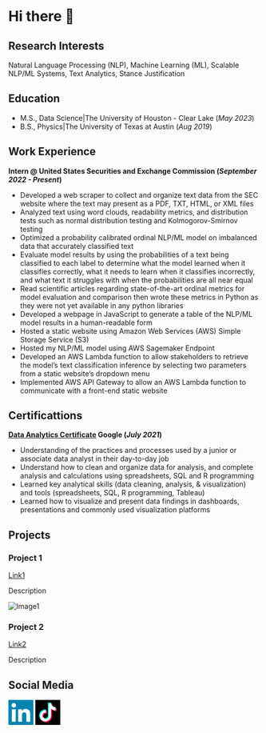# Hi there 👋

## Research Interests
Natural Language Processing (NLP), Machine Learning (ML), Scalable NLP/ML Systems, Text Analytics, Stance Justification

## Education
- M.S., Data Science|The University of Houston - Clear Lake (_May 2023_)	 			        		
- B.S., Physics|The University of Texas at Austin (_Aug 2019_)

## Work Experience
**Intern @ United States Securities and Exchange Commission (_September 2022 - Present_)**
- Developed a web scraper to collect and organize text data from the SEC website where the text may present as a PDF, TXT, HTML, or XML files
- Analyzed text using word clouds, readability metrics, and distribution tests such as normal distribution testing and Kolmogorov-Smirnov testing
- Optimized a probability calibrated ordinal NLP/ML model on imbalanced data that accurately classified text
- Evaluate model results by using the probabilities of a text being classified to each label to determine what the model learned when it classifies correctly, what it needs to learn when it classifies incorrectly, and what text it struggles with when the probabilities are all near equal
- Read scientific articles regarding state-of-the-art ordinal metrics for model evaluation and comparison then wrote these metrics in Python as they were not yet available in any python libraries
- Developed a webpage in JavaScript to generate a table of the NLP/ML model results in a human-readable form
- Hosted a static website using Amazon Web Services (AWS) Simple Storage Service (S3)
- Hosted my NLP/ML model using AWS Sagemaker Endpoint
- Developed an AWS Lambda function to allow stakeholders to retrieve the model’s text classification inference by selecting two parameters from a static website’s dropdown menu
- Implemented AWS API Gateway to allow an AWS Lambda function to communicate with a front-end static website

## Certificattions
**[Data Analytics Certificate](https://www.credly.com/badges/edbd22ab-9f23-4e62-938d-2868c1b49822/linked_in_profile) Google (_July 2021_)**
- Understanding of the practices and processes used by a junior or associate data analyst in their day-to-day job
- Understand how to clean and organize data for analysis, and complete analysis and calculations using spreadsheets, SQL and R programming
- Learned key analytical skills (data cleaning, analysis, & visualization) and tools (spreadsheets, SQL, R programming, Tableau)
- Learned how to visualize and present data findings in dashboards, presentations and commonly used visualization platforms

## Projects
### Project 1
[Link1](https://github.com/Steven-Herrera)

Description

![Image1](path/to/image)

### Project 2
[Link2](https://github.com/Steven-Herrera)

Description

## Social Media
[<img src="assets/img/linkedin_logo.png" width="50" height="50">](https://www.linkedin.com/in/steven-herrera-40916912a/)
[<img src="assets/img/tiktok_logo.png" width="50" height="50">](https://www.tiktok.com/@datadeluge)
